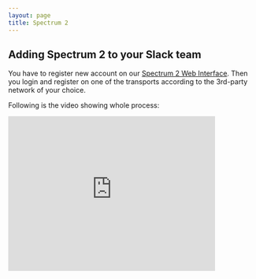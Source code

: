 ```yaml
---
layout: page
title: Spectrum 2
---
```


## Adding Spectrum 2 to your Slack team

You have to register new account on our [Spectrum 2 Web Interface](https://slack.spectrum.im/). Then you login and register on one of the transports according to the 3rd-party network of your choice.

Following is the video showing whole process:

<iframe width="420" height="315" src="https://www.youtube.com/embed/lfPsey60RIs" frameborder="0" allowfullscreen></iframe>
